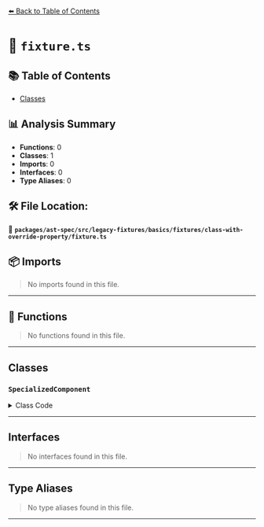 [⬅️ Back to Table of Contents](../../../../../../../index.md)

# 📄 `fixture.ts`

## 📚 Table of Contents

- [Classes](#classes)

## 📊 Analysis Summary

- **Functions**: 0
- **Classes**: 1
- **Imports**: 0
- **Interfaces**: 0
- **Type Aliases**: 0

## 🛠️ File Location:
📂 **`packages/ast-spec/src/legacy-fixtures/basics/fixtures/class-with-override-property/fixture.ts`**

## 📦 Imports

> No imports found in this file.


---

## 🔧 Functions

> No functions found in this file.


---

## Classes

### `SpecializedComponent`

<details><summary>Class Code</summary>

```ts
class SpecializedComponent extends SomeComponent {
  override foo = 1;
}
```
</details>


---

## Interfaces

> No interfaces found in this file.


---

## Type Aliases

> No type aliases found in this file.


---